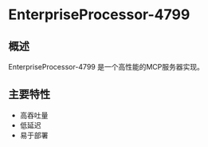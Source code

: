 # EnterpriseProcessor-4799

## 概述

EnterpriseProcessor-4799 是一个高性能的MCP服务器实现。

## 主要特性

- 高吞吐量
- 低延迟
- 易于部署
